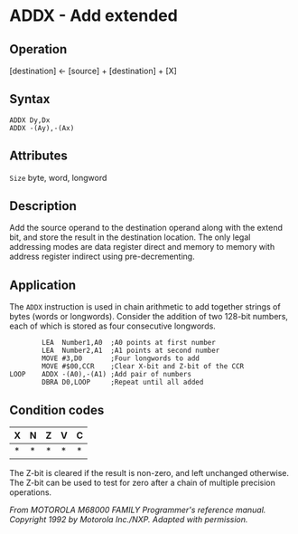 # ADDX - Add extended

## Operation
[destination] ← [source] + [destination] + [X]

## Syntax
```assembly
ADDX Dy,Dx
ADDX -(Ay),-(Ax)
```

## Attributes
`Size` byte, word, longword

## Description
Add the source operand to the destination operand along with
the extend bit, and store the result in the destination location.
The only legal addressing modes are data register direct and
memory to memory with address register indirect using pre-decrementing.

## Application
The `ADDX` instruction is used in chain arithmetic to add together
strings of bytes (words or longwords). Consider the addition of two 128-bit numbers, each of which is stored as four consecutive longwords.

```assembly
        LEA  Number1,A0  ;A0 points at first number
        LEA  Number2,A1  ;A1 points at second number
        MOVE #3,D0       ;Four longwords to add
        MOVE #$00,CCR    ;Clear X-bit and Z-bit of the CCR
LOOP    ADDX -(A0),-(A1) ;Add pair of numbers
        DBRA D0,LOOP     ;Repeat until all added
```

## Condition codes
|X|N|Z|V|C|
|--|--|--|--|--|
|*|*|*|*|*|

The Z-bit is cleared if the result is non-zero, and left unchanged
otherwise. The Z-bit can be used to test for zero after a chain of
multiple precision operations.

*From MOTOROLA M68000 FAMILY Programmer's reference manual. Copyright 1992 by Motorola Inc./NXP. Adapted with permission.*